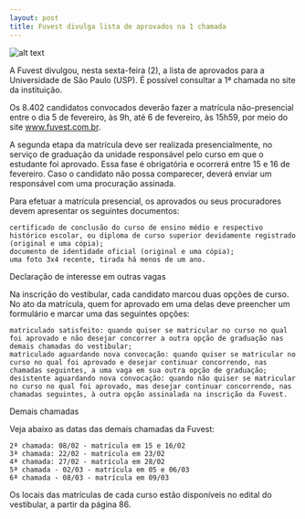 ```yaml
---
layout: post
title: Fuvest divulga lista de aprovados na 1 chamada
---
```


![alt text](https://s2.glbimg.com/FxbhErRfLcUbjSq-FnXgXazUWZU=/0x0:1900x1267/1008x0/smart/filters:strip_icc()/i.s3.glbimg.com/v1/AUTH_59edd422c0c84a879bd37670ae4f538a/internal_photos/bs/2018/K/g/ePTjB1RNa03mhTGFoAtw/fuvest2018-6.jpg "Vestibular FUVEST")

A Fuvest divulgou, nesta sexta-feira (2), a lista de aprovados para a Universidade de São Paulo (USP). É possível consultar a 1ª chamada no site da instituição.

Os 8.402 candidatos convocados deverão fazer a matrícula não-presencial entre o dia 5 de fevereiro, às 9h, até 6 de fevereiro, às 15h59, por meio do site www.fuvest.com.br.

A segunda etapa da matrícula deve ser realizada presencialmente, no serviço de graduação da unidade responsável pelo curso em que o estudante foi aprovado. Essa fase é obrigatória e ocorrerá entre 15 e 16 de fevereiro. Caso o candidato não possa comparecer, deverá enviar um responsável com uma procuração assinada.

Para efetuar a matrícula presencial, os aprovados ou seus procuradores devem apresentar os seguintes documentos:

    certificado de conclusão do curso de ensino médio e respectivo histórico escolar, ou diploma de curso superior devidamente registrado (original e uma cópia);
    documento de identidade oficial (original e uma cópia);
    uma foto 3x4 recente, tirada há menos de um ano. 

Declaração de interesse em outras vagas

Na inscrição do vestibular, cada candidato marcou duas opções de curso. No ato da matrícula, quem for aprovado em uma delas deve preencher um formulário e marcar uma das seguintes opções:

    matriculado satisfeito: quando quiser se matricular no curso no qual foi aprovado e não desejar concorrer a outra opção de graduação nas demais chamadas do vestibular;
    matriculado aguardando nova convocação: quando quiser se matricular no curso no qual foi aprovado e desejar continuar concorrendo, nas chamadas seguintes, a uma vaga em sua outra opção de graduação;
    desistente aguardando nova convocação: quando não quiser se matricular no curso no qual foi aprovado, mas desejar continuar concorrendo, nas chamadas seguintes, à outra opção assinalada na inscrição da Fuvest. 

Demais chamadas

Veja abaixo as datas das demais chamadas da Fuvest:

    2ª chamada: 08/02 - matrícula em 15 e 16/02
    3ª chamada: 22/02 - matrícula em 23/02
    4ª chamada: 27/02 - matrícula em 28/02
    5ª chamada - 02/03 - matrícula em 05 e 06/03
    6ª chamada - 08/03 - matrícula em 09/03

Os locais das matrículas de cada curso estão disponíveis no edital do vestibular, a partir da página 86.



